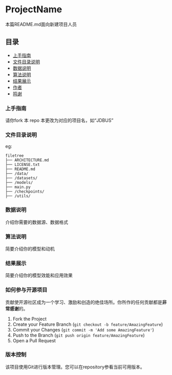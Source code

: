 # ProjectName

 本篇README.md面向新建项目人员
 
## 目录

- [上手指南](#上手指南)
- [文件目录说明](#文件目录说明)
- [数据说明](#数据说明)
- [算法说明](#算法说明)
- [结果展示](#结果展示)
- [作者](#作者)
- [鸣谢](#鸣谢)

### 上手指南

请你fork 本 repo 本更改为对应的项目名，如“JDBUS”


### 文件目录说明
eg:

```
filetree 
├── ARCHITECTURE.md
├── LICENSE.txt
├── README.md
├── /data/
├── /datasets/
├── /models/
├── main.py
├── /checkpoints/
├── /utils/

```


### 数据说明

介绍你需要的数据源、数据格式

### 算法说明

简要介绍你的模型和动机

### 结果展示

简要介绍你的模型效能和应用效果



### 如何参与开源项目

贡献使开源社区成为一个学习、激励和创造的绝佳场所。你所作的任何贡献都是**非常感谢**的。


1. Fork the Project
2. Create your Feature Branch (`git checkout -b feature/AmazingFeature`)
3. Commit your Changes (`git commit -m 'Add some AmazingFeature'`)
4. Push to the Branch (`git push origin feature/AmazingFeature`)
5. Open a Pull Request

### 版本控制

该项目使用Git进行版本管理。您可以在repository参看当前可用版本。

